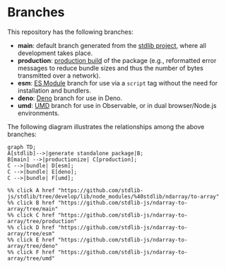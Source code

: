 <!--

@license Apache-2.0

Copyright (c) 2022 The Stdlib Authors.

Licensed under the Apache License, Version 2.0 (the "License");
you may not use this file except in compliance with the License.
You may obtain a copy of the License at

    http://www.apache.org/licenses/LICENSE-2.0

Unless required by applicable law or agreed to in writing, software
distributed under the License is distributed on an "AS IS" BASIS,
WITHOUT WARRANTIES OR CONDITIONS OF ANY KIND, either express or implied.
See the License for the specific language governing permissions and
limitations under the License.

-->

# Branches

This repository has the following branches:

-   **main**: default branch generated from the [stdlib project][stdlib-url], where all development takes place.
-   **production**: [production build][production-url] of the package (e.g., reformatted error messages to reduce bundle sizes and thus the number of bytes transmitted over a network).
-   **esm**: [ES Module][esm-url] branch for use via a `script` tag without the need for installation and bundlers.
-   **deno**: [Deno][deno-url] branch for use in Deno.
-   **umd**: [UMD][umd-url] branch for use in Observable, or in dual browser/Node.js environments.

The following diagram illustrates the relationships among the above branches:

```mermaid
graph TD;
A[stdlib]-->|generate standalone package|B;
B[main] -->|productionize| C[production];
C -->|bundle| D[esm];
C -->|bundle| E[deno];
C -->|bundle| F[umd];

%% click A href "https://github.com/stdlib-js/stdlib/tree/develop/lib/node_modules/%40stdlib/ndarray/to-array"
%% click B href "https://github.com/stdlib-js/ndarray-to-array/tree/main"
%% click C href "https://github.com/stdlib-js/ndarray-to-array/tree/production"
%% click D href "https://github.com/stdlib-js/ndarray-to-array/tree/esm"
%% click E href "https://github.com/stdlib-js/ndarray-to-array/tree/deno"
%% click F href "https://github.com/stdlib-js/ndarray-to-array/tree/umd"
```

[stdlib-url]: https://github.com/stdlib-js/stdlib/tree/develop/lib/node_modules/%40stdlib/ndarray/to-array
[production-url]: https://github.com/stdlib-js/ndarray-to-array/tree/production
[deno-url]: https://github.com/stdlib-js/ndarray-to-array/tree/deno
[umd-url]: https://github.com/stdlib-js/ndarray-to-array/tree/umd
[esm-url]: https://github.com/stdlib-js/ndarray-to-array/tree/esm